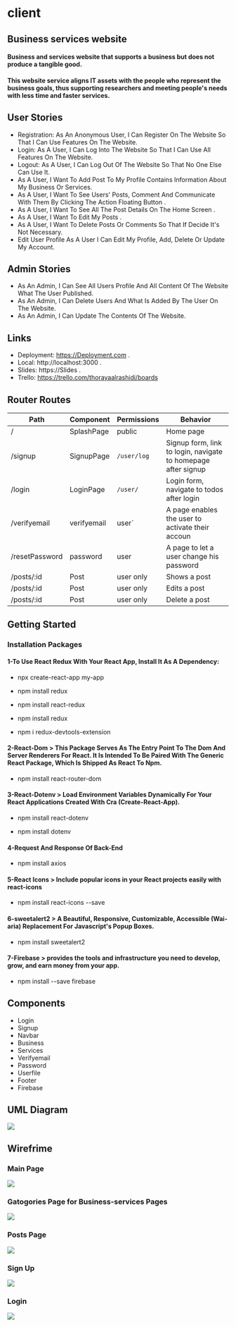 # client

## Business services website
#### Business and services website that supports a business but does not produce a tangible good.
#### This website service aligns IT assets with the people who represent the business goals, thus supporting researchers and meeting people's needs with less time and faster services.

## User Stories
- Registration: As An Anonymous User, I Can Register On The Website So That I Can Use Features On The Website.
- Login: As A User, I Can Log Into The Website So That I Can Use All Features On The Website.
- Logout: As A User, I Can Log Out Of The Website So That No One Else Can Use It.
- As A User, I Want To Add Post  To My Profile  Contains Information About My Business Or Services.
- As A User, I Want To  See Users' Posts, Comment And Communicate With Them By Clicking The Action Floating Button .
- As A User, I Want To See All The Post Details On The Home Screen .
- As A User, I Want To Edit My Posts .
- As A User, I Want To Delete Posts Or Comments So That If Decide It's Not Necessary.
- Edit User Profile As A User I Can Edit My Profile, Add, Delete Or Update My Account.
## Admin Stories
- As An Admin, I Can See All Users Profile And All Content Of The Website What The User Published.
- As An Admin,  I Can Delete Users And What Is Added By The User On The Website.
- As An Admin, I Can Update The Contents Of The Website.
## Links
- Deployment: https://Deployment.com .
- Local:  http://localhost:3000 .
- Slides: https://Slides  .
- Trello: https://trello.com/thorayaalrashidi/boards

## Router Routes
Path  | Component    | Permissions                             | Behavior
------------- | -----------  | ---------------------------           |----------------------
/        |SplashPage    |public <Route>                         |Home page
/signup         | SignupPage   |`/user/log`                            |Signup form, link to login, navigate to homepage after signup
/login        |LoginPage   |`/user/`                               |Login form, navigate to todos after login
/verifyemail      | verifyemail   |user`     |A page enables the user to activate their accoun
/resetPassword          |password   |user                |A page to let a user change his password
  /posts/:id      | Post  |user only                            |Shows a post
/posts/:id      | Post  |user only                            |Edits a post 
 /posts/:id      | Post  |user only                            |Delete a post 


## Getting Started
### Installation Packages
#### 1-To Use React Redux With Your React App, Install It As A Dependency:
- npx create-react-app my-app
>>>
- npm install redux
>>>
- npm install react-redux
>>> 
-  npm install redux
>>>  
- npm i redux-devtools-extension
#### 2-React-Dom > This Package Serves As The Entry Point To The Dom And Server Renderers For React. It Is Intended To Be Paired With The Generic React Package, Which Is Shipped As React To Npm.
- npm install react-router-dom
#### 3-React-Dotenv > Load Environment Variables Dynamically For Your React Applications Created With Cra (Create-React-App).
- npm install react-dotenv
>>> 
- npm install dotenv
#### 4-Request And Response Of Back-End
- npm install axios
#### 5-React Icons > Include popular icons in your React projects easily with react-icons
- npm install react-icons --save
#### 6-sweetalert2 > A Beautiful, Responsive, Customizable, Accessible (Wai-aria) Replacement For Javascript's Popup Boxes.
- npm install sweetalert2
#### 7-Firebase > provides the tools and infrastructure you need to develop, grow, and earn money from your app. 
- npm install --save firebase
## Components
- Login
- Signup
- Navbar
- Business 
- Services
- Verifyemail
- Password
- Userfile
- Footer
- Firebase


## UML Diagram
![ ](https://github.com/MP-Project-Thoraya/client/blob/main/uml-front.png)

## Wirefrime
### Main Page
![ ](https://github.com/MP-Project-Thoraya/client/blob/main/homepage.png)
### Gatogories Page for Business-services Pages
![ ](https://github.com/MP-Project-Thoraya/client/blob/main/servicespage.png)
### Posts Page
![ ](https://github.com/MP-Project-Thoraya/client/blob/main/post%20page.png)
### Sign Up 
![ ](https://github.com/MP-Project-Thoraya/client/blob/main/signup.png)
### Login 
![ ](https://github.com/MP-Project-Thoraya/client/blob/main/login.png)
